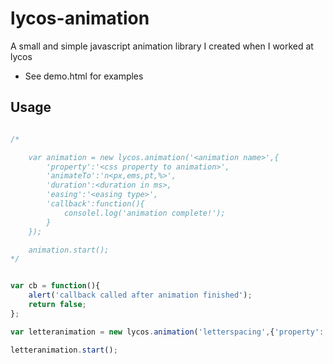 lycos-animation
===============

A small and simple javascript animation library I created when I worked at lycos


- See demo.html for examples

## Usage

```js

/*

	var animation = new lycos.animation('<animation name>',{
		'property':'<css property to animation>',
		'animateTo':'n<px,ems,pt,%>',
		'duration':<duration in ms>,
		'easing':'<easing type>',
		'callback':function(){
			consolel.log('animation complete!');
		}
	});

	animation.start();
*/


var cb = function(){
	alert('callback called after animation finished');
	return false;
};

var letteranimation = new lycos.animation('letterspacing',{'property':'letter-spacing','animateTo':'7px','duration':1000,'easing':'Elastic','callback':cb});

letteranimation.start();

```
